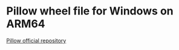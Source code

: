 # Pillow wheel file for Windows on ARM64

[Pillow official repository](https://github.com/python-pillow/Pillow)